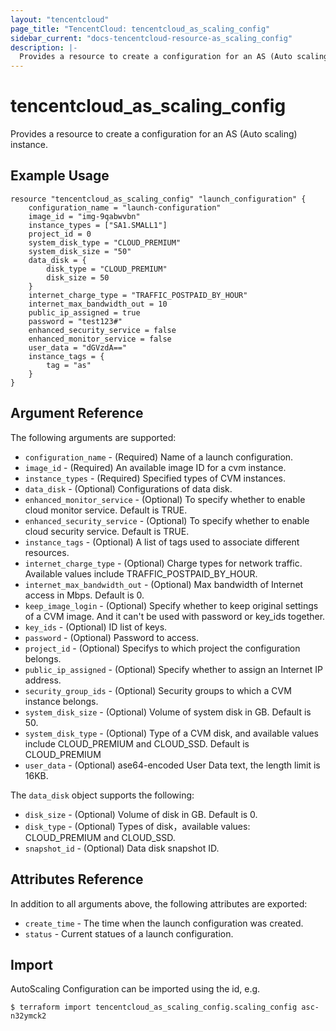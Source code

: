 ```yaml
---
layout: "tencentcloud"
page_title: "TencentCloud: tencentcloud_as_scaling_config"
sidebar_current: "docs-tencentcloud-resource-as_scaling_config"
description: |-
  Provides a resource to create a configuration for an AS (Auto scaling) instance.
---
```


# tencentcloud_as_scaling_config

Provides a resource to create a configuration for an AS (Auto scaling) instance.

## Example Usage

```hcl
resource "tencentcloud_as_scaling_config" "launch_configuration" {
	configuration_name = "launch-configuration"
	image_id = "img-9qabwvbn"
	instance_types = ["SA1.SMALL1"]
	project_id = 0
	system_disk_type = "CLOUD_PREMIUM"
	system_disk_size = "50"
	data_disk = {
		disk_type = "CLOUD_PREMIUM"
		disk_size = 50
	}
	internet_charge_type = "TRAFFIC_POSTPAID_BY_HOUR"
	internet_max_bandwidth_out = 10
	public_ip_assigned = true
	password = "test123#"
	enhanced_security_service = false
	enhanced_monitor_service = false
	user_data = "dGVzdA=="
	instance_tags = {
		tag = "as"
	}
}
```

## Argument Reference

The following arguments are supported:

* `configuration_name` - (Required) Name of a launch configuration.
* `image_id` - (Required) An available image ID for a cvm instance.
* `instance_types` - (Required) Specified types of CVM instances.
* `data_disk` - (Optional) Configurations of data disk.
* `enhanced_monitor_service` - (Optional) To specify whether to enable cloud monitor service. Default is TRUE.
* `enhanced_security_service` - (Optional) To specify whether to enable cloud security service. Default is TRUE.
* `instance_tags` - (Optional) A list of tags used to associate different resources.
* `internet_charge_type` - (Optional) Charge types for network traffic. Available values include TRAFFIC_POSTPAID_BY_HOUR.
* `internet_max_bandwidth_out` - (Optional) Max bandwidth of Internet access in Mbps. Default is 0.
* `keep_image_login` - (Optional) Specify whether to keep original settings of a CVM image. And it can't be used with password or key_ids together.
* `key_ids` - (Optional) ID list of keys.
* `password` - (Optional) Password to access.
* `project_id` - (Optional) Specifys to which project the configuration belongs.
* `public_ip_assigned` - (Optional) Specify whether to assign an Internet IP address.
* `security_group_ids` - (Optional) Security groups to which a CVM instance belongs.
* `system_disk_size` - (Optional) Volume of system disk in GB. Default is 50.
* `system_disk_type` - (Optional) Type of a CVM disk, and available values include CLOUD_PREMIUM and CLOUD_SSD. Default is CLOUD_PREMIUM
* `user_data` - (Optional) ase64-encoded User Data text, the length limit is 16KB.

The `data_disk` object supports the following:

* `disk_size` - (Optional) Volume of disk in GB. Default is 0.
* `disk_type` - (Optional) Types of disk，available values: CLOUD_PREMIUM and CLOUD_SSD.
* `snapshot_id` - (Optional) Data disk snapshot ID.

## Attributes Reference

In addition to all arguments above, the following attributes are exported:

* `create_time` - The time when the launch configuration was created.
* `status` - Current statues of a launch configuration.


## Import

AutoScaling Configuration can be imported using the id, e.g.

```hcl
$ terraform import tencentcloud_as_scaling_config.scaling_config asc-n32ymck2
```

